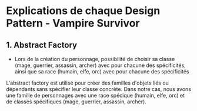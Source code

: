 # Explications de chaque Design Pattern - Vampire Survivor

## 1. Abstract Factory

- Lors de la création du personnage, possibilité de choisir sa classe (mage, guerrier, assassin, archer) avec pour chacune des spécificités, ainsi que sa race (humain, elfe, orc) avec pour chacune des spécificités

L'abstract factory est utilisé pour créer des familles d'objets liés ou dépendants sans spécifier leur classe concrète. Dans notre cas, nous avons une famille de personnages avec une race spécique (humain, elfe, orc) et de classes spécifiques (mage, guerrier, assassin, archer). 